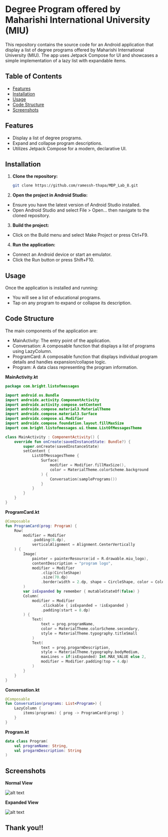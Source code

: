 # Degree Program offered by Maharishi International University (MIU)

This repository contains the source code for an Android application that  display a list of degree programs offered by Maharishi International University (MIU). The app uses Jetpack Compose for UI and showcases a simple implementation of a lazy list with expandable items.

## Table of Contents
- [Features](#features)
- [Installation](#installation)
- [Usage](#usage)
- [Code Structure](#code-structure)
- [Screenshots](#screenshots)

## Features

- Display a list of degree programs.
- Expand and collapse program descriptions.
- Utilizes Jetpack Compose for a modern, declarative UI.

## Installation

1. **Clone the repository:**

   ```bash
   git clone https://github.com/ramessh-thapa/MDP_Lab_8.git


2. **Open the project in Android Studio:**
- Ensure you have the latest version of Android Studio installed.
- Open Android Studio and select File > Open... then navigate to the cloned repository.

3. **Build the project:**
- Click on the Build menu and select Make Project or press Ctrl+F9.

4. **Run the application:**
- Connect an Android device or start an emulator.
- Click the Run button or press Shift+F10.


## Usage

Once the application is installed and running:

- You will see a list of educational programs.
- Tap on any program to expand or collapse its description.


## Code Structure

The main components of the application are:

- MainActivity: The entry point of the application.
- Conversation: A composable function that displays a list of programs using LazyColumn.
- ProgramCard: A composable function that displays individual program details and handles expansion/collapse logic.
- Program: A data class representing the program information.


**MainActivity.kt**

```kotlin
package com.bright.listofmessages

import android.os.Bundle
import androidx.activity.ComponentActivity
import androidx.activity.compose.setContent
import androidx.compose.material3.MaterialTheme
import androidx.compose.material3.Surface
import androidx.compose.ui.Modifier
import androidx.compose.foundation.layout.fillMaxSize
import com.bright.listofmessages.ui.theme.ListOfMessagesTheme

class MainActivity : ComponentActivity() {
    override fun onCreate(savedInstanceState: Bundle?) {
        super.onCreate(savedInstanceState)
        setContent {
            ListOfMessagesTheme {
                Surface(
                    modifier = Modifier.fillMaxSize(),
                    color = MaterialTheme.colorScheme.background
                ) {
                    Conversation(samplePrograms())
                }
            }
        }
    }
}

```
**ProgramCard.kt**

```kotlin
@Composable
fun ProgramCard(prog: Program) {
    Row(
        modifier = Modifier
            .padding(8.dp),
            verticalAlignment = Alignment.CenterVertically
    ) {
        Image(
            painter = painterResource(id = R.drawable.miu_logo),
            contentDescription = "program logo",
            modifier = Modifier
                .clip(CircleShape)
                .size(70.dp)
                .border(width = 2.dp, shape = CircleShape, color = Color.LightGray)
        )
        var isExpanded by remember { mutableStateOf(false) }
        Column(
            modifier = Modifier
                .clickable { isExpanded = !isExpanded }
                .padding(start = 8.dp)
        ) {
            Text(
                text = prog.programName,
                color = MaterialTheme.colorScheme.secondary,
                style = MaterialTheme.typography.titleSmall
            )
            Text(
                text = prog.progarmDescription,
                style = MaterialTheme.typography.bodyMedium,
                maxLines = if(isExpanded) Int.MAX_VALUE else 2,
                modifier = Modifier.padding(top = 4.dp)
            )
        }
    }
}

```
**Conversation.kt**

```kotlin
@Composable
fun Conversation(programs: List<Program>) {
    LazyColumn {
        items(programs) { prog -> ProgramCard(prog) }
    }
}
```

**Program.kt**

```kotlin
data class Program(
    val programName: String,
    val progarmDescription: String
)
```

## Screenshots

**Normal View**

![alt text](screenshots/normalView.png)


**Expanded View**

![alt text](screenshots/expandedView.png)


## Thank you!!


